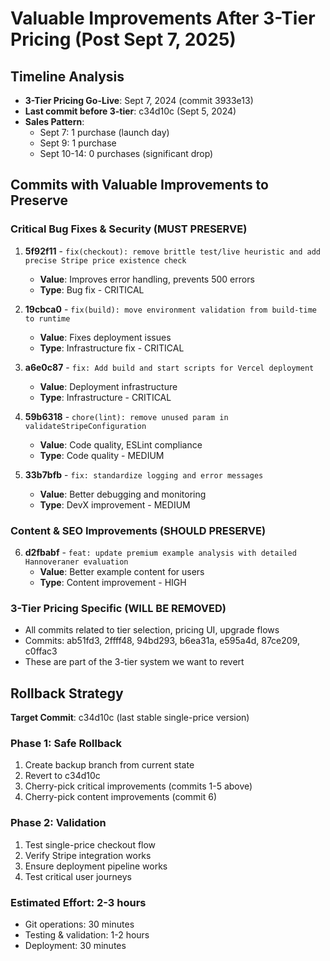 # Valuable Improvements After 3-Tier Pricing (Post Sept 7, 2025)

## Timeline Analysis
- **3-Tier Pricing Go-Live**: Sept 7, 2024 (commit 3933e13)
- **Last commit before 3-tier**: c34d10c (Sept 5, 2024)
- **Sales Pattern**: 
  - Sept 7: 1 purchase (launch day)
  - Sept 9: 1 purchase  
  - Sept 10-14: 0 purchases (significant drop)

## Commits with Valuable Improvements to Preserve

### Critical Bug Fixes & Security (MUST PRESERVE)
1. **5f92f11** - `fix(checkout): remove brittle test/live heuristic and add precise Stripe price existence check`
   - **Value**: Improves error handling, prevents 500 errors
   - **Type**: Bug fix - CRITICAL

2. **19cbca0** - `fix(build): move environment validation from build-time to runtime`
   - **Value**: Fixes deployment issues
   - **Type**: Infrastructure fix - CRITICAL

3. **a6e0c87** - `fix: Add build and start scripts for Vercel deployment`
   - **Value**: Deployment infrastructure
   - **Type**: Infrastructure - CRITICAL

4. **59b6318** - `chore(lint): remove unused param in validateStripeConfiguration`
   - **Value**: Code quality, ESLint compliance
   - **Type**: Code quality - MEDIUM

5. **33b7bfb** - `fix: standardize logging and error messages`
   - **Value**: Better debugging and monitoring
   - **Type**: DevX improvement - MEDIUM

### Content & SEO Improvements (SHOULD PRESERVE)
6. **d2fbabf** - `feat: update premium example analysis with detailed Hannoveraner evaluation`
   - **Value**: Better example content for users
   - **Type**: Content improvement - HIGH

### 3-Tier Pricing Specific (WILL BE REMOVED)
- All commits related to tier selection, pricing UI, upgrade flows
- Commits: ab51fd3, 2ffff48, 94bd293, b6ea31a, e595a4d, 87ce209, c0ffac3
- These are part of the 3-tier system we want to revert

## Rollback Strategy
**Target Commit**: c34d10c (last stable single-price version)

### Phase 1: Safe Rollback
1. Create backup branch from current state
2. Revert to c34d10c
3. Cherry-pick critical improvements (commits 1-5 above)
4. Cherry-pick content improvements (commit 6)

### Phase 2: Validation
1. Test single-price checkout flow
2. Verify Stripe integration works
3. Ensure deployment pipeline works
4. Test critical user journeys

### Estimated Effort: 2-3 hours
- Git operations: 30 minutes
- Testing & validation: 1-2 hours
- Deployment: 30 minutes
